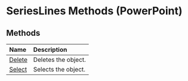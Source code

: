 
# SeriesLines Methods (PowerPoint)

## Methods



|**Name**|**Description**|
|:-----|:-----|
|[Delete](49fe8a74-cc15-64e0-f1b9-ab52d248a3a9.md)|Deletes the object.|
|[Select](c84d09ca-891a-9863-b1f5-acb49e024937.md)|Selects the object.|
